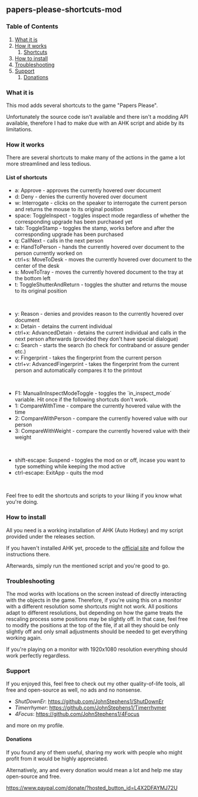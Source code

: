 ## papers-please-shortcuts-mod

### Table of Contents
1. [What it is](#what-it-is)
2. [How it works](#how-it-works)
   1. [Shortcuts](#shortcuts)
3. [How to install](#how-to-install)
4. [Troubleshooting](#troubleshooting)
5. [Support](#support)
   1. [Donations](#donations)

### What it is

This mod adds several shortcuts to the game "Papers Please".

Unfortunately the source code isn't available and there isn't a modding API available, therefore I had to make due with an AHK script and abide by its limitations.

### How it works

There are several shortcuts to make many of the actions in the game a lot more streamlined and less tedious.

#### List of shortcuts

- a: Approve - approves the currently hovered over document
- d: Deny - denies the currently hovered over document
- w: Interrogate - clicks on the speaker to interrogate the current person and returns the mouse to its original position
- space: ToggleInspect - toggles inspect mode regardless of whether the corresponding upgrade has been purchased yet
- tab: ToggleStamp - toggles the stamp, works before and after the corresponding upgrade has been purchased
- q: CallNext - calls in the next person
- e: HandToPerson - hands the currently hovered over document to the person currently worked on
- ctrl+s: MoveToDesk - moves the currently hovered over document to the center of the desk
- s: MoveToTray - moves the currently hovered document to the tray at the bottom left
- t: ToggleShutterAndReturn - toggles the shutter and returns the mouse to its original position

<br>

- y: Reason - denies and provides reason to the currently hovered over document
- x: Detain - detains the current individual
- ctrl+x: AdvancedDetain - detains the current individual and calls in the next person afterwards (provided they don't have special dialogue)
- c: Search - starts the search (to check for contraband or assure gender etc.)
- v: Fingerprint - takes the fingerprint from the current person
- ctrl+v: AdvancedFingerprint - takes the fingerprint from the current person and automatically compares it to the printout

<br>

- F1: ManualInInspectModeToggle - toggles the ´in_inspect_mode´ variable. Hit once if the following shortcuts don't work.
- 1: CompareWithTime - compare the currently hovered value with the time
- 2: CompareWithPerson - compare the currently hovered value with our person
- 3: CompareWithWeight - compare the currently hovered value with their weight

<br>

- shift-escape: Suspend - toggles the mod on or off, incase you want to type something while keeping the mod active
- ctrl-escape: ExitApp - quits the mod

<br>

Feel free to edit the shortcuts and scripts to your liking if you know what you're doing.

### How to install

All you need is a working installation of AHK (Auto Hotkey) and my script provided under the releases section.

If you haven't installed AHK yet, procede to the [official site](https://www.autohotkey.com/) and follow the instructions there.

Afterwards, simply run the mentioned script and you're good to go.

### Troubleshooting

The mod works with locations on the screen instead of directly interacting with the objects in the game. Therefore, if you're using this on a monitor with a different resolution some shortcuts might not work.
All positions adapt to different resolutions, but depending on how the game treats the rescaling process some positions may be slightly off. In that case, feel free to modify the positions at the top of the file, if at all they should be only slightly off and only small adjustments should be needed to get everything working again.

If you're playing on a monitor with 1920x1080 resolution everything should work perfectly regardless.

### Support

If you enjoyed this, feel free to check out my other quality-of-life tools, all free and open-source as well, no ads and no nonsense.

- _ShutDownEr_: https://github.com/JohnStephens1/ShutDownEr
- _Timerrhymer_: https://github.com/JohnStephens1/Timerrhymer
- _4Focus_: https://github.com/JohnStephens1/4Focus

and more on my profile.

#### Donations

If you found any of them useful, sharing my work with people who might profit from it would be highly appreciated.

Alternatively, any and every donation would mean a lot and help me stay open-source and free.

https://www.paypal.com/donate/?hosted_button_id=L4X2DFAYMJ72U